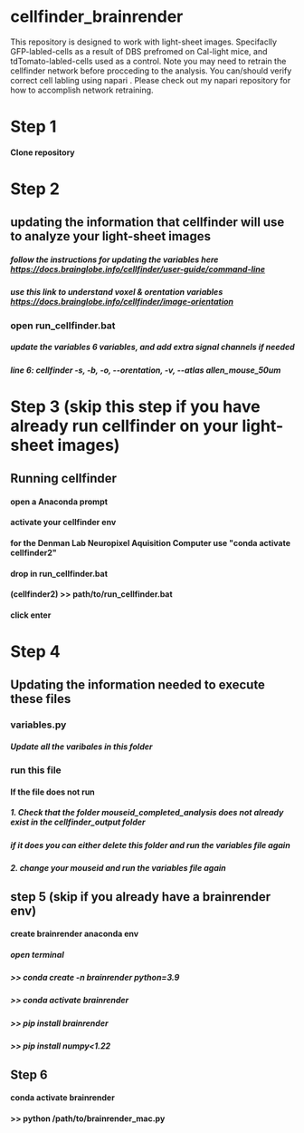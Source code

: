 # cellfinder_brainrender
This repository is designed to work with light-sheet images. 
Specifaclly GFP-labled-cells as a result of DBS prefromed on Cal-light mice, and tdTomato-labled-cells used as a control.
Note you may need to retrain the cellfinder network before procceding to the analysis.
You can/should verify correct cell labling using napari .
Please check out my napari repository for how to accomplish network retraining.


# Step 1
#### Clone repository 

# Step 2
## updating the information that cellfinder will use to analyze your light-sheet images
##### follow the instructions for updating the variables here https://docs.brainglobe.info/cellfinder/user-guide/command-line
##### use this link to understand voxel & orentation variables https://docs.brainglobe.info/cellfinder/image-orientation
### open run_cellfinder.bat
##### update the variables 6 variables, and add extra signal channels if needed
##### line 6: cellfinder -s, -b, -o, --orentation, -v, --atlas allen_mouse_50um

# Step 3 (skip this step if you have already run cellfinder on your light-sheet images)
## Running cellfinder
#### open a Anaconda prompt
#### activate your cellfinder env
#### for the Denman Lab Neuropixel Aquisition Computer use "conda activate cellfinder2"
#### drop in run_cellfinder.bat
#### (cellfinder2) >> path/to/run_cellfinder.bat
#### click enter

# Step 4
## Updating the information needed to execute these files 
### variables.py
##### Update all the varibales in this folder
### run this file
#### If the file does not run 
##### 1. Check that the folder mouseid_completed_analysis does not already exist in the cellfinder_output folder
##### if it does you can either delete this folder and run the variables file again 
##### 2. change your mouseid and run the variables file again

## step 5 (skip if you already have a brainrender env)
#### create brainrender anaconda env
##### open terminal 
##### >> conda create -n brainrender python=3.9
##### >> conda activate brainrender
##### >> pip install brainrender
##### >> pip install numpy<1.22

## Step 6
#### conda activate brainrender
#### >> python /path/to/brainrender_mac.py
